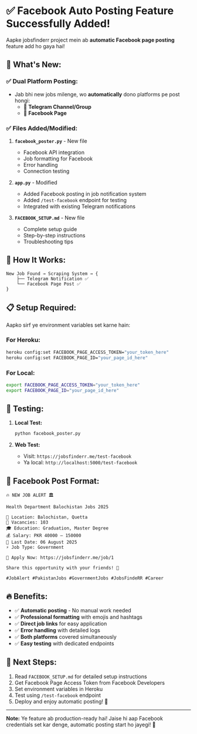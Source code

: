 # ✅ Facebook Auto Posting Feature Successfully Added!

Aapke jobsfinderr project mein ab **automatic Facebook page posting** feature add ho gaya hai!

## 🎉 What's New:

### ✅ **Dual Platform Posting:**

- Jab bhi new jobs milenge, wo **automatically** dono platforms pe post hongi:
  - 📱 **Telegram Channel/Group**
  - 📘 **Facebook Page**

### ✅ **Files Added/Modified:**

1. **`facebook_poster.py`** - New file

   - Facebook API integration
   - Job formatting for Facebook
   - Error handling
   - Connection testing

2. **`app.py`** - Modified

   - Added Facebook posting in job notification system
   - Added `/test-facebook` endpoint for testing
   - Integrated with existing Telegram notifications

3. **`FACEBOOK_SETUP.md`** - New file
   - Complete setup guide
   - Step-by-step instructions
   - Troubleshooting tips

## 🚀 How It Works:

```
New Job Found → Scraping System → {
    ├── Telegram Notification ✅
    └── Facebook Page Post ✅
}
```

## 📋 Setup Required:

Aapko sirf ye environment variables set karne hain:

### For Heroku:

```bash
heroku config:set FACEBOOK_PAGE_ACCESS_TOKEN="your_token_here"
heroku config:set FACEBOOK_PAGE_ID="your_page_id_here"
```

### For Local:

```bash
export FACEBOOK_PAGE_ACCESS_TOKEN="your_token_here"
export FACEBOOK_PAGE_ID="your_page_id_here"
```

## 🧪 Testing:

1. **Local Test:**

   ```bash
   python facebook_poster.py
   ```

2. **Web Test:**
   - Visit: `https://jobsfinderr.me/test-facebook`
   - Ya local: `http://localhost:5000/test-facebook`

## 📝 Facebook Post Format:

```
🔥 NEW JOB ALERT 🏛️

Health Department Balochistan Jobs 2025

📍 Location: Balochistan, Quetta
👥 Vacancies: 103
🎓 Education: Graduation, Master Degree
💰 Salary: PKR 40000 – 150000
📅 Last Date: 06 August 2025
⚡ Job Type: Government

🔗 Apply Now: https://jobsfinderr.me/job/1

Share this opportunity with your friends! 👥

#JobAlert #PakistanJobs #GovernmentJobs #JobsFindeRR #Career
```

## 🔥 Benefits:

- ✅ **Automatic posting** - No manual work needed
- ✅ **Professional formatting** with emojis and hashtags
- ✅ **Direct job links** for easy application
- ✅ **Error handling** with detailed logs
- ✅ **Both platforms** covered simultaneously
- ✅ **Easy testing** with dedicated endpoints

## 📖 Next Steps:

1. Read `FACEBOOK_SETUP.md` for detailed setup instructions
2. Get Facebook Page Access Token from Facebook Developers
3. Set environment variables in Heroku
4. Test using `/test-facebook` endpoint
5. Deploy and enjoy automatic posting! 🎉

---

**Note:** Ye feature ab production-ready hai! Jaise hi aap Facebook credentials set kar denge, automatic posting start ho jayegi! 🚀
